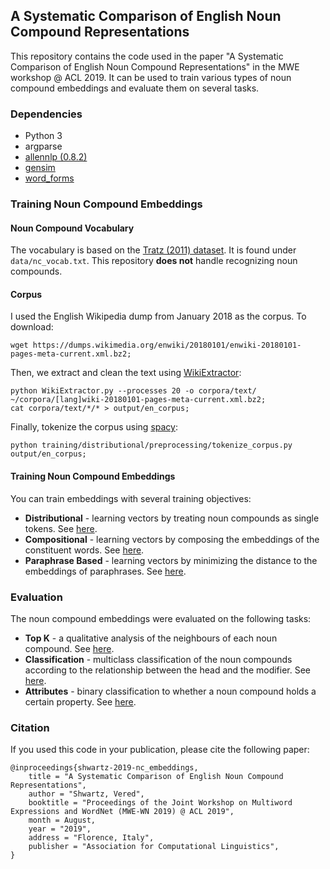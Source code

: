 ## A Systematic Comparison of English Noun Compound Representations

This repository contains the code used in the paper "A Systematic Comparison of English Noun Compound Representations" in the MWE workshop @ ACL 2019. 
It can be used to train various types of noun compound embeddings and evaluate them on several tasks. 

### Dependencies

- Python 3
- argparse
- [allennlp (0.8.2)](https://github.com/allenai/allennlp/)
- [gensim](https://github.com/RaRe-Technologies/gensim)
- [word_forms](https://github.com/gutfeeling/word_forms)

### Training Noun Compound Embeddings

#### Noun Compound Vocabulary

The vocabulary is based on the [Tratz (2011) dataset](http://digitallibrary.usc.edu/cdm/ref/collection/p15799coll3/id/176191). It is found under `data/nc_vocab.txt`. This repository **does not** handle recognizing noun compounds.  

#### Corpus 

I used the English Wikipedia dump from January 2018 as the corpus. To download:

```
wget https://dumps.wikimedia.org/enwiki/20180101/enwiki-20180101-pages-meta-current.xml.bz2;
```

Then, we extract and clean the text using [WikiExtractor](https://github.com/attardi/wikiextractor):

```
python WikiExtractor.py --processes 20 -o corpora/text/ ~/corpora/[lang]wiki-20180101-pages-meta-current.xml.bz2;
cat corpora/text/*/* > output/en_corpus;
```

Finally, tokenize the corpus using [spacy](https://spacy.io/):

```
python training/distributional/preprocessing/tokenize_corpus.py output/en_corpus;
```

#### Training Noun Compound Embeddings

You can train embeddings with several training objectives:

- **Distributional** - learning vectors by treating noun compounds as single tokens. See [here](source/training/distributional/README.md). 
- **Compositional** - learning vectors by composing the embeddings of the constituent words. See [here](source/training/compositional/README.md). 
- **Paraphrase Based** - learning vectors by minimizing the distance to the embeddings of paraphrases. See [here](source/training/paraphrase_based/README.md). 

### Evaluation

The noun compound embeddings were evaluated on the following tasks:

- **Top K** - a qualitative analysis of the neighbours of each noun compound. See [here](source/evaluation/top_k/README.md). 
- **Classification** - multiclass classification of the noun compounds according to the relationship between the head and the modifier. See [here](source/evaluation/classification/README.md).
- **Attributes** - binary classification to whether a noun compound holds a certain property. See [here](source/evaluation/attributes/README.md).

### Citation

If you used this code in your publication, please cite the following paper:

```
@inproceedings{shwartz-2019-nc_embeddings,
    title = "A Systematic Comparison of English Noun Compound Representations",
    author = "Shwartz, Vered",
    booktitle = "Proceedings of the Joint Workshop on Multiword Expressions and WordNet (MWE-WN 2019) @ ACL 2019",
    month = August,
    year = "2019",
    address = "Florence, Italy",
    publisher = "Association for Computational Linguistics",
}
```
